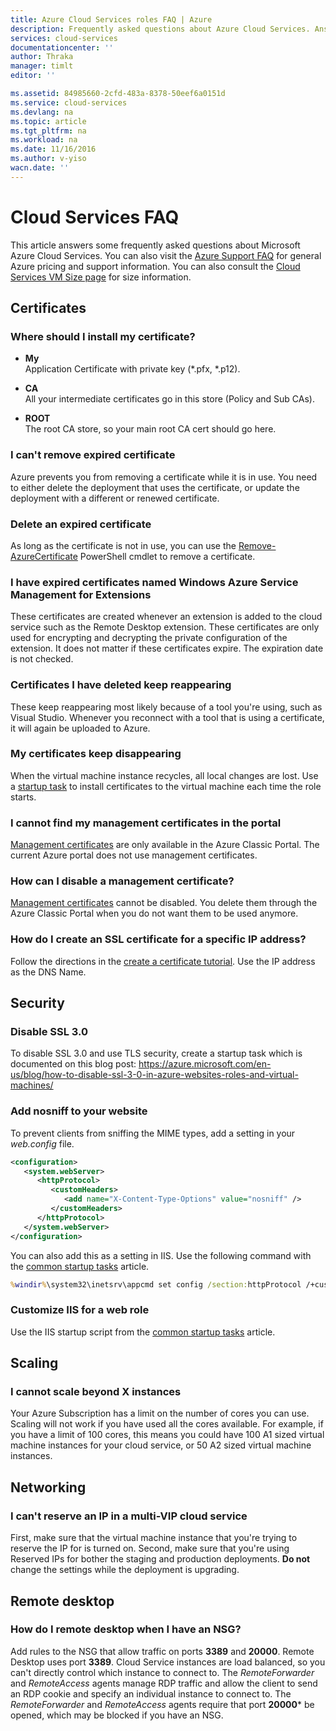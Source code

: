 ```yaml
---
title: Azure Cloud Services roles FAQ | Azure
description: Frequently asked questions about Azure Cloud Services. Answers some common questsions about certificates, web roles, and worker roles.
services: cloud-services
documentationcenter: ''
author: Thraka
manager: timlt
editor: ''

ms.assetid: 84985660-2cfd-483a-8378-50eef6a0151d
ms.service: cloud-services
ms.devlang: na
ms.topic: article
ms.tgt_pltfrm: na
ms.workload: na
ms.date: 11/16/2016
ms.author: v-yiso
wacn.date: ''
---
```


# Cloud Services FAQ
This article answers some frequently asked questions about Microsoft Azure Cloud Services. You can also visit the [Azure Support FAQ](http://go.microsoft.com/fwlink/?LinkID=185083) for general Azure pricing and support information. You can also consult the [Cloud Services VM Size page](./cloud-services-sizes-specs.md) for size information.

## Certificates
### Where should I install my certificate?
- **My**  
Application Certificate with private key (\*.pfx, \*.p12).

- **CA**  
All your intermediate certificates go in this store (Policy and Sub CAs).

- **ROOT**  
The root CA store, so your main root CA cert should go here.

### I can't remove expired certificate
Azure prevents you from removing a certificate while it is in use. You need to either delete the deployment that uses the certificate, or update the deployment with a different or renewed certificate.

### Delete an expired certificate

As long as the certificate is not in use, you can use the [Remove-AzureCertificate](https://msdn.microsoft.com/zh-cn/library/azure/mt589145.aspx) PowerShell cmdlet to remove a certificate.

### I have expired certificates named Windows Azure Service Management for Extensions
These certificates are created whenever an extension is added to the cloud service such as the Remote Desktop extension. These certificates are only used for encrypting and decrypting the private configuration of the extension. It does not matter if these certificates expire. The expiration date is not checked.

### Certificates I have deleted keep reappearing
These keep reappearing most likely because of a tool you're using, such as Visual Studio. Whenever you reconnect with a tool that is using a certificate, it will again be uploaded to Azure.

### My certificates keep disappearing
When the virtual machine instance recycles, all local changes are lost. Use a [startup task](./cloud-services-startup-tasks.md) to install certificates to the virtual machine each time the role starts.

### I cannot find my management certificates in the portal
[Management certificates](../azure-api-management-certs.md) are only available in the Azure Classic Portal. The current Azure portal does not use management certificates. 

### How can I disable a management certificate?
[Management certificates](../azure-api-management-certs.md) cannot be disabled. You delete them through the Azure Classic Portal when you do not want them to be used anymore.

### How do I create an SSL certificate for a specific IP address?
Follow the directions in the [create a certificate tutorial](./cloud-services-certs-create.md). Use the IP address as the DNS Name.

## Security
### Disable SSL 3.0
To disable SSL 3.0 and use TLS security, create a startup task which is documented on this blog post: https://azure.microsoft.com/en-us/blog/how-to-disable-ssl-3-0-in-azure-websites-roles-and-virtual-machines/

### Add **nosniff** to your website
To prevent clients from sniffing the MIME types, add a setting in your *web.config* file.

```xml
<configuration>
   <system.webServer>
      <httpProtocol>
         <customHeaders>
            <add name="X-Content-Type-Options" value="nosniff" />
         </customHeaders>
      </httpProtocol>
   </system.webServer>
</configuration>
```

You can also add this as a setting in IIS. Use the following command with the [common startup tasks](./cloud-services-startup-tasks-common.md#configure-iis-startup-with-appcmdexe) article.
```cmd
%windir%\system32\inetsrv\appcmd set config /section:httpProtocol /+customHeaders.[name='X-Content-Type-Options',value='nosniff']
```

### Customize IIS for a web role
Use the IIS startup script from the [common startup tasks](./cloud-services-startup-tasks-common.md#configure-iis-startup-with-appcmdexe) article.

## Scaling
### I cannot scale beyond X instances
Your Azure Subscription has a limit on the number of cores you can use. Scaling will not work if you have used all the cores available. For example, if you have a limit of 100 cores, this means you could have 100 A1 sized virtual machine instances for your cloud service, or 50 A2 sized virtual machine instances.

## Networking
### I can't reserve an IP in a multi-VIP cloud service

First, make sure that the virtual machine instance that you're trying to reserve the IP for is turned on. Second, make sure that you're using Reserved IPs for bother the staging and production deployments. **Do not** change the settings while the deployment is upgrading.

## Remote desktop
### How do I remote desktop when I have an NSG?
Add rules to the NSG that allow traffic on ports **3389** and **20000**.  Remote Desktop uses port **3389**.  Cloud Service instances are load balanced, so you can't directly control which instance to connect to.  The *RemoteForwarder* and *RemoteAccess* agents manage RDP traffic and allow the client to send an RDP cookie and specify an individual instance to connect to.  The *RemoteForwarder* and *RemoteAccess* agents require that port **20000*** be opened, which may be blocked if you have an NSG.
